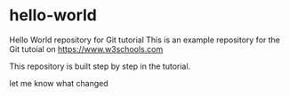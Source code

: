 # hello-world
Hello World repository for Git tutorial
This is an example repository for the Git tutoial on https://www.w3schools.com

This repository is built step by step in the tutorial.

let me know what changed